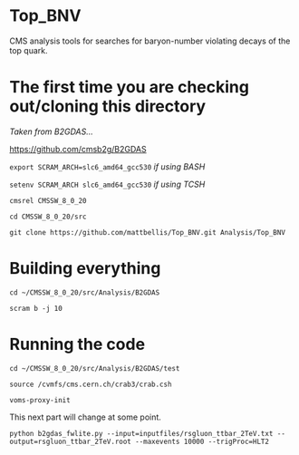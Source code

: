 # Top_BNV
CMS analysis tools for searches for baryon-number violating decays of the top quark. 


# The first time you are checking out/cloning this directory
*Taken from B2GDAS...*

https://github.com/cmsb2g/B2GDAS


`export SCRAM_ARCH=slc6_amd64_gcc530` *if using BASH*

`setenv SCRAM_ARCH slc6_amd64_gcc530` *if using TCSH*

`cmsrel CMSSW_8_0_20`

`cd CMSSW_8_0_20/src`

`git clone https://github.com/mattbellis/Top_BNV.git Analysis/Top_BNV`


# Building everything

`cd ~/CMSSW_8_0_20/src/Analysis/B2GDAS`

`scram b -j 10`

# Running the code

`cd ~/CMSSW_8_0_20/src/Analysis/B2GDAS/test`

`source /cvmfs/cms.cern.ch/crab3/crab.csh`

`voms-proxy-init`

This next part will change at some point. 

`python b2gdas_fwlite.py --input=inputfiles/rsgluon_ttbar_2TeV.txt --output=rsgluon_ttbar_2TeV.root --maxevents 10000 --trigProc=HLT2`
